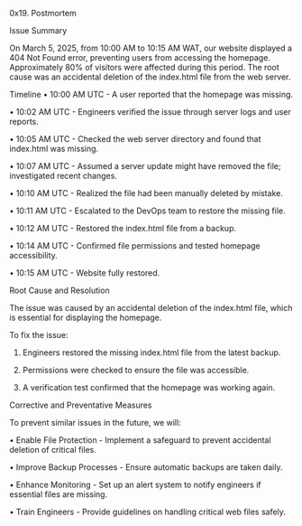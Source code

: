 0x19. Postmortem

Issue Summary

On March 5, 2025, from 10:00 AM to 10:15 AM WAT, our website displayed a 404 Not Found error, preventing users from accessing the homepage. Approximately 80% of visitors were affected during this period.
The root cause was an accidental deletion of the index.html file from the web server.

Timeline
•	10:00 AM UTC - A user reported that the homepage was missing.

•	10:02 AM UTC - Engineers verified the issue through server logs and user reports.

•	10:05 AM UTC - Checked the web server directory and found that index.html was missing.

•	10:07 AM UTC - Assumed a server update might have removed the file; investigated recent changes.

•	10:10 AM UTC - Realized the file had been manually deleted by mistake.

•	10:11 AM UTC - Escalated to the DevOps team to restore the missing file.

•	10:12 AM UTC - Restored the index.html file from a backup.

•	10:14 AM UTC - Confirmed file permissions and tested homepage accessibility.

•	10:15 AM UTC - Website fully restored.

Root Cause and Resolution

The issue was caused by an accidental deletion of the index.html file, which is essential for displaying the homepage.

To fix the issue:

1.	Engineers restored the missing index.html file from the latest backup.

2.	Permissions were checked to ensure the file was accessible.

3.	A verification test confirmed that the homepage was working again.

Corrective and Preventative Measures

To prevent similar issues in the future, we will:

•	Enable File Protection - Implement a safeguard to prevent accidental deletion of critical files.

•	Improve Backup Processes - Ensure automatic backups are taken daily.

•	Enhance Monitoring - Set up an alert system to notify engineers if essential files are missing.

•	Train Engineers - Provide guidelines on handling critical web files safely.


